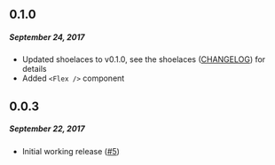 ## 0.1.0
##### _September 24, 2017_

- Updated shoelaces to v0.1.0, see the shoelaces ([CHANGELOG](https://github.com/will-hitchcock/shoelaces/blob/master/CHANGELOG.md)) for details
- Added `<Flex />` component

## 0.0.3
##### _September 22, 2017_

- Initial working release
([#5](https://github.com/will-hitchcock/react-shoelaces/pull/5))
